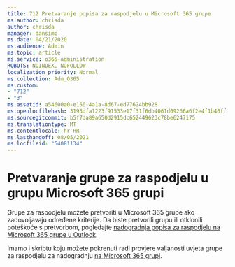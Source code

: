 ```yaml
---
title: 712 Pretvaranje popisa za raspodjelu u Microsoft 365 grupe
ms.author: chrisda
author: chrisda
manager: dansimp
ms.date: 04/21/2020
ms.audience: Admin
ms.topic: article
ms.service: o365-administration
ROBOTS: NOINDEX, NOFOLLOW
localization_priority: Normal
ms.collection: Adm_O365
ms.custom:
- "712"
- "3"
ms.assetid: a54600a0-e150-4a1a-8d67-ed77624bb928
ms.openlocfilehash: 3193dfa1223f91533e17f31f6db4061d09266a6f2e4f1b46fffc40f8fb50fda1
ms.sourcegitcommit: b5f7da89a650d2915dc652449623c78be6247175
ms.translationtype: MT
ms.contentlocale: hr-HR
ms.lasthandoff: 08/05/2021
ms.locfileid: "54081134"
---
```

# <a name="convert-a-distribution-group-to-a-microsoft-365-group"></a>Pretvaranje grupe za raspodjelu u grupu Microsoft 365 grupi

Grupe za raspodjelu možete pretvoriti u Microsoft 365 grupe ako zadovoljavaju određene kriterije. Da biste pretvorili grupu ili otklonili poteškoće s pretvorbom, pogledajte [nadogradnja popisa za raspodjelu na Microsoft 365 grupe u Outlook](https://docs.microsoft.com/microsoft-365/admin/manage/upgrade-distribution-lists).

Imamo i skriptu koju možete pokrenuti radi provjere valjanosti uvjeta grupe za raspodjelu za nadogradnju [na Microsoft 365 grupi](https://aka.ms/DLToM365Group).